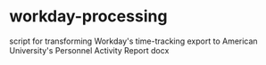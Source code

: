 # workday-processing
script for transforming Workday's time-tracking export to American University's Personnel Activity Report docx
